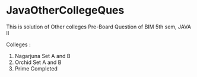 # JavaOtherCollegeQues
This is solution of Other colleges Pre-Board Question of BIM 5th sem, JAVA II

Colleges : 
1. Nagarjuna Set A and B
2. Orchid Set A and B
3. Prime Completed

